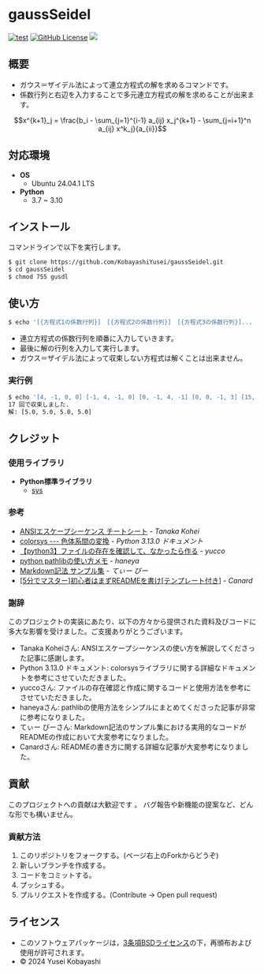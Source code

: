 # gaussSeidel
[![test](https://github.com/KobayashiYusei/numberGuesser/actions/workflows/test.yml/badge.svg)](https://github.com/KobayashiYusei/numberGuesser/actions/workflows/test.yml)
[![GitHub License](https://img.shields.io/github/license/KobayashiYusei/numberGuesser)](LICENSE)
<img src="https://img.shields.io/badge/ -Python-F9DC3E.svg?logo=python">

## 概要
- ガウス＝ザイデル法によって連立方程式の解を求めるコマンドです。
- 係数行列と右辺を入力することで多元連立方程式の解を求めることが出来ます。
```math
x^{k+1}_j = \frac{b_i - \sum_{j=1}^{i-1} a_{ij} x_j^{k+1} - \sum_{j=i+1}^n a_{ij} x^k_j}{a_{ii}}
```
## 対応環境
- **OS**
    - Ubuntu 24.04.1 LTS
- **Python**
    - 3.7 ~ 3.10

## インストール
コマンドラインで以下を実行します。
```bash
$ git clone https://github.com/KobayashiYusei/gaussSeidel.git
$ cd gaussSeidel
$ chmod 755 gusdl
```

## 使い方
```bash
$ echo '[{方程式1の係数行列}]　[{方程式2の係数行列}]　[{方程式3の係数行列}]...  [{右辺の解行列}]' | ./numberguesser
```
- 連立方程式の係数行列を順番に入力していきます。
- 最後に解の行列を入力して実行します。
- ガウス＝ザイデル法によって収束しない方程式は解くことは出来ません。

### 実行例
```bash
$ echo '[4, -1, 0, 0] [-1, 4, -1, 0] [0, -1, 4, -1] [0, 0, -1, 3] [15, 10, 10, 10]' | ./gusdl
17 回で収束しました.
解: [5.0, 5.0, 5.0, 5.0]
```
## クレジット
### 使用ライブラリ
- **Python標準ライブラリ**
    - [sys](https://docs.python.org/ja/3/library/sys.html) 
### 参考
- [ANSIエスケープシーケンス チートシート](https://qiita.com/PruneMazui/items/8a023347772620025ad6) - *Tanaka Kohei*
- [colorsys --- 色体系間の変換](https://docs.python.org/ja/3/library/colorsys.html) - *Python 3.13.0 ドキュメント*
- [【python3】ファイルの存在を確認して、なかったら作る](https://note.com/yucco72/n/nbdc842d31cdd) - *yucco*
- [python pathlibの使い方メモ](https://qiita.com/studio_haneya/items/11c9e825bd8068af7e87) - *haneya*
- [Markdown記法 サンプル集](https://qiita.com/tbpgr/items/989c6badefff69377da7) - *てぃー びー*
- [[5分でマスター]初心者はまずREADMEを書け[テンプレート付き]](https://qiita.com/Canard_engineer_c_cpp/items/81ce4e53881138dbf37f) - *Canard*

### 謝辞
このプロジェクトの実装にあたり、以下の方々から提供された資料及びコードに多大な影響を受けました。ご支援ありがとうございます。
- Tanaka Koheiさん: ANSIエスケープシーケンスの使い方を解説してくださった記事に感謝します。
- Python 3.13.0 ドキュメント: colorsysライブラリに関する詳細なドキュメントを参考にさせていただきました。
- yuccoさん: ファイルの存在確認と作成に関するコードと使用方法を参考にさせていただきました。
- haneyaさん: pathlibの使用方法をシンプルにまとめてくださった記事が非常に参考になりました。
- てぃー びーさん: Markdown記法のサンプル集における実用的なコードがREADMEの作成において大変参考になりました。
- Canardさん: READMEの書き方に関する詳細な記事が大変参考になりました。



## 貢献
このプロジェクトへの貢献は大歓迎です 。 
バグ報告や新機能の提案など、どんな形でも構いません。
### 貢献方法
1. このリポジトリをフォークする。(ページ右上のForkからどうぞ)
2. 新しいブランチを作成する。
3. コードをコミットする。
4. プッシュする。
5. プルリクエストを作成する。(Contribute → Open pull request)
　
## ライセンス
- このソフトウェアパッケージは，[3条項BSDライセンス](LICENSE)の下，再頒布および使用が許可されます。
- © 2024 Yusei Kobayashi
